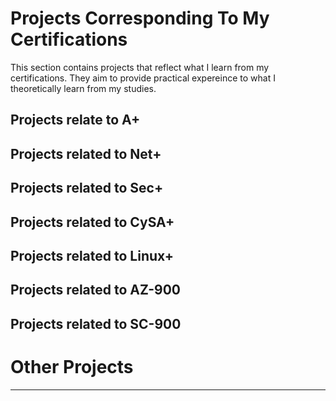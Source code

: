 # Projects Corresponding To My Certifications

This section contains projects that reflect what I learn from my certifications. They aim to provide practical expereince to what I theoretically learn from my studies.

## Projects relate to A+

## Projects related to Net+

## Projects related to Sec+

## Projects related to CySA+

## Projects related to Linux+

## Projects related to AZ-900

## Projects related to SC-900

# Other Projects


<hr />
